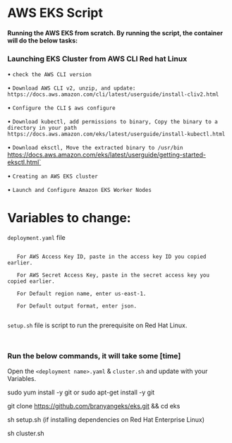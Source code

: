 # AWS EKS Script


#### Running the AWS EKS from scratch. By running the script, the container will do the below tasks:

### Launching EKS Cluster from AWS CLI Red hat Linux

   • `check the AWS CLI version`
   
   • `Download AWS CLI v2, unzip, and update: `
   `https://docs.aws.amazon.com/cli/latest/userguide/install-cliv2.html`
   
   • `Configure the CLI`
		```$ aws configure```
   
   • `Download kubectl, add permissions to binary, Copy the binary to a directory in your path`
		`https://docs.aws.amazon.com/eks/latest/userguide/install-kubectl.html`
   
   • `Download eksctl, Move the extracted binary to /usr/bin
		`https://docs.aws.amazon.com/eks/latest/userguide/getting-started-eksctl.html`

   • `Creating an AWS EKS cluster`

   • `Launch and Configure Amazon EKS Worker Nodes`



# Variables to change:

`deployment.yaml` file 

```

   For AWS Access Key ID, paste in the access key ID you copied earlier.
   
   For AWS Secret Access Key, paste in the secret access key you copied earlier.
   
   For Default region name, enter us-east-1.
   
   For Default output format, enter json.


```

`setup.sh` file is script to run the prerequisite on Red Hat Linux.

```


```

### Run the below commands, it will take some [time]

Open the `<deployment name>.yaml` & `cluster.sh` and update with your Variables.

 sudo yum install -y git or sudo apt-get install -y git

 git clone https://github.com/branyangeks/eks.git && cd eks

 sh setup.sh (if installing dependencies on Red Hat Enterprise Linux)
 
 sh cluster.sh

```
